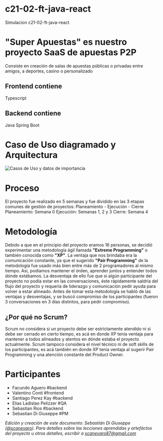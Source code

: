 # c21-02-ft-java-react
Simulacion c21-02-ft-java-react

# "Super Apuestas" es nuestro proyecto SaaS de apuestas P2P

Consiste en creación de salas de apuestas públicas o privadas entre amigos, a deportes, casino o personalizado

## Frontend contiene
Typescript

## Backend contiene
Java Spring Boot

# Caso de Uso diagramado y Arquitectura

![Casos de Uso y datos de importancia](https://i.imgur.com/NoObmUS.png)

# Proceso
El proyecto fue realizado en 5 semanas y fue dividido en las 3 etapas comunes de gestión de proyectos: Planeamiento - Ejecución - Cierre
Planeamiento: Semana 0
Ejecución: Semanas 1, 2 y 3
Cierre: Semana 4

# Metodología
Debido a que en el principio del proyecto eramos 16 personas, se decidió experimentar una metodología ágil llamada **"Extreme Programming"** o también conocida como **"XP"**. La ventaja que nos brindaba era la comunicación constante, ya que el sugerido **"Pair Programming"** de la metodología fue usado más bien entre más de 2 programadores al mismo tiempo. Así, podíamos mantener el órden, aprender juntos y entender todos dónde estábamos. La desventaja de ello fue que si algún participante del proyecto no podía estar en las conversaciones, éste rápidamente saldría del flujo del proyecto y requería de liderazgo y comunicación pedir ayuda para volver a estar alineado. Antes de tomar esta metodología se habló de las ventajas y desventajas, y se buscó compromiso de los participantes (fueron 3 conversaciones en 3 días distintos, para pedir compromiso).

## ¿Por qué no Scrum?
Scrum no considera si un proyecto debe ser estrictamente atendido ni si debe ser cerrado en cierto tiempo, es acá en donde XP tenía ventaja para mantener a todos alineados y atentos en dónde estaba el proyecto actualmente. Scrum tampoco considera el nivel técnico ni de soft skills de los participantes, es acá también en donde XP tenía ventaja al sugerir Pair Programming y una atención constante del Product Owner.

# Participantes
- Facundo Aguero #backend
- Valentino Conti #frontend
- Santiago Perez Kay #backend
- Elias Ladislao Pelizzer #QA
- Sebastian Rios #backend
- Sebastian Di Giuseppe #PM

*Edición y creación de este documento: Sebastián Di Giuseppe ([@scanevaro](https://github.com/scanevaro)). Para detalles sobre las lecciones aprendidas y artefáctos del proyecto u otros detalles, escribir a scanevaro87@gmail.com*
